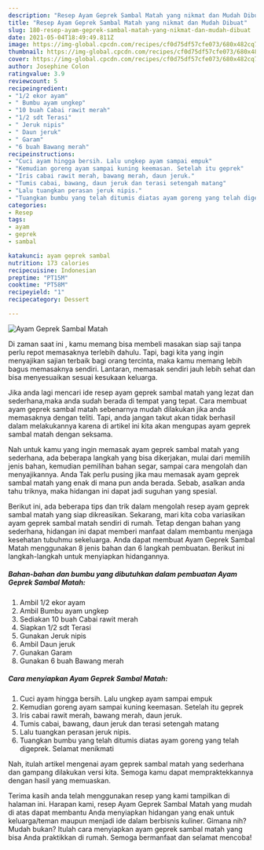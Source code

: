 ```yaml
---
description: "Resep Ayam Geprek Sambal Matah yang nikmat dan Mudah Dibuat"
title: "Resep Ayam Geprek Sambal Matah yang nikmat dan Mudah Dibuat"
slug: 180-resep-ayam-geprek-sambal-matah-yang-nikmat-dan-mudah-dibuat
date: 2021-05-04T18:49:49.811Z
image: https://img-global.cpcdn.com/recipes/cf0d75df57cfe073/680x482cq70/ayam-geprek-sambal-matah-foto-resep-utama.jpg
thumbnail: https://img-global.cpcdn.com/recipes/cf0d75df57cfe073/680x482cq70/ayam-geprek-sambal-matah-foto-resep-utama.jpg
cover: https://img-global.cpcdn.com/recipes/cf0d75df57cfe073/680x482cq70/ayam-geprek-sambal-matah-foto-resep-utama.jpg
author: Josephine Colon
ratingvalue: 3.9
reviewcount: 5
recipeingredient:
- "1/2 ekor ayam"
- " Bumbu ayam ungkep"
- "10 buah Cabai rawit merah"
- "1/2 sdt Terasi"
- " Jeruk nipis"
- " Daun jeruk"
- " Garam"
- "6 buah Bawang merah"
recipeinstructions:
- "Cuci ayam hingga bersih. Lalu ungkep ayam sampai empuk"
- "Kemudian goreng ayam sampai kuning keemasan. Setelah itu geprek"
- "Iris cabai rawit merah, bawang merah, daun jeruk."
- "Tumis cabai, bawang, daun jeruk dan terasi setengah matang"
- "Lalu tuangkan perasan jeruk nipis."
- "Tuangkan bumbu yang telah ditumis diatas ayam goreng yang telah digeprek. Selamat menikmati"
categories:
- Resep
tags:
- ayam
- geprek
- sambal

katakunci: ayam geprek sambal 
nutrition: 173 calories
recipecuisine: Indonesian
preptime: "PT15M"
cooktime: "PT58M"
recipeyield: "1"
recipecategory: Dessert

---
```



![Ayam Geprek Sambal Matah](https://img-global.cpcdn.com/recipes/cf0d75df57cfe073/680x482cq70/ayam-geprek-sambal-matah-foto-resep-utama.jpg)

Di zaman  saat ini , kamu memang bisa membeli masakan siap saji tanpa perlu repot memasaknya terlebih dahulu. Tapi, bagi kita yang ingin menyajikan sajian terbaik bagi orang tercinta, maka kamu memang lebih bagus memasaknya sendiri. Lantaran, memasak sendiri jauh lebih sehat dan bisa menyesuaikan sesuai kesukaan keluarga.

Jika anda lagi mencari ide resep ayam geprek sambal matah yang lezat dan sederhana,maka anda sudah berada di tempat yang tepat. Cara membuat ayam geprek sambal matah  sebenarnya mudah dilakukan jika anda memasaknya dengan teliti. Tapi, anda jangan takut akan tidak berhasil dalam melakukannya 
karena di artikel ini kita akan mengupas ayam geprek sambal matah dengan seksama.  



Nah untuk kamu yang ingin memasak ayam geprek sambal matah yang sederhana, ada beberapa langkah yang bisa dikerjakan, mulai dari memilih jenis bahan, kemudian pemilihan bahan segar, sampai cara mengolah dan menyajikannya. Anda Tak perlu pusing jika mau memasak ayam geprek sambal matah yang enak di mana pun anda berada. Sebab, asalkan anda  tahu triknya, maka hidangan ini dapat jadi suguhan yang spesial.

Berikut ini, ada beberapa tips dan trik dalam mengolah resep ayam geprek sambal matah yang siap dikreasikan. Sekarang, mari kita coba variasikan ayam geprek sambal matah sendiri di rumah. Tetap dengan bahan yang sederhana, hidangan ini dapat memberi manfaat dalam membantu menjaga kesehatan tubuhmu sekeluarga. Anda dapat membuat Ayam Geprek Sambal Matah menggunakan 8 jenis bahan dan 6 langkah pembuatan. Berikut ini langkah-langkah untuk menyiapkan hidangannya.

<!--inarticleads1-->

##### Bahan-bahan dan bumbu yang dibutuhkan dalam pembuatan Ayam Geprek Sambal Matah:

1. Ambil 1/2 ekor ayam
1. Ambil  Bumbu ayam ungkep
1. Sediakan 10 buah Cabai rawit merah
1. Siapkan 1/2 sdt Terasi
1. Gunakan  Jeruk nipis
1. Ambil  Daun jeruk
1. Gunakan  Garam
1. Gunakan 6 buah Bawang merah




<!--inarticleads2-->

##### Cara menyiapkan Ayam Geprek Sambal Matah:

1. Cuci ayam hingga bersih. Lalu ungkep ayam sampai empuk
1. Kemudian goreng ayam sampai kuning keemasan. Setelah itu geprek
1. Iris cabai rawit merah, bawang merah, daun jeruk.
1. Tumis cabai, bawang, daun jeruk dan terasi setengah matang
1. Lalu tuangkan perasan jeruk nipis.
1. Tuangkan bumbu yang telah ditumis diatas ayam goreng yang telah digeprek. Selamat menikmati




Nah, itulah artikel mengenai  ayam geprek sambal matah  yang sederhana dan gampang dilakukan versi kita. Semoga kamu dapat mempraktekkannya dengan hasil yang memuaskan. 

Terima kasih anda telah menggunakan resep yang kami tampilkan di halaman ini. Harapan kami, resep  Ayam Geprek Sambal Matah yang mudah di atas dapat membantu Anda menyiapkan hidangan yang enak untuk keluarga/teman maupun menjadi ide dalam berbisnis kuliner. Gimana nih? Mudah bukan? Itulah cara menyiapkan ayam geprek sambal matah yang bisa Anda praktikkan di rumah. Semoga bermanfaat dan selamat mencoba!

